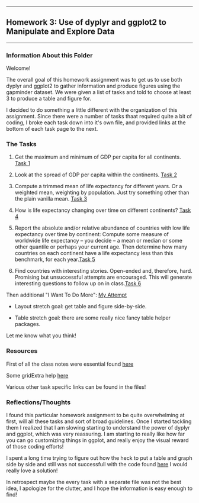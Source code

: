 ***
## Homework 3: Use of dyplyr and ggplot2 to Manipulate and Explore Data
***

### Information About this Folder


Welcome!

The overall goal of this homework assignment was to get us to use both dyplyr and ggplot2 to gather information and produce figures using the gapminder dataset. We were given a list of tasks and told to choose at least 3 to produce a table and figure for.

I decided to do something a little different with the organization of this assignment. Since there were a number of tasks thaat required quite a bit of coding, I broke each task down into it's own file, and provided links at the bottom of each task page to the next. 

### The Tasks

1. Get the maximum and minimum of GDP per capita for all continents. [Task 1](https://github.com/nicolehawe/STAT545-HW-Hawe-Nicole/blob/master/HW03/Task_1.md)

2. Look at the spread of GDP per capita within the continents. [Task 2](https://github.com/nicolehawe/STAT545-HW-Hawe-Nicole/blob/master/HW03/Task_2.md)

3. Compute a trimmed mean of life expectancy for different years. Or a weighted mean, weighting by population. Just try something other than the plain vanilla mean. [Task 3](https://github.com/nicolehawe/STAT545-HW-Hawe-Nicole/blob/master/HW03/Task_3.md)

4. How is life expectancy changing over time on different continents? [Task 4](https://github.com/nicolehawe/STAT545-HW-Hawe-Nicole/blob/master/HW03/Task_4.md)

5. Report the absolute and/or relative abundance of countries with low life expectancy over time by continent: Compute some measure of worldwide life expectancy – you decide – a mean or median or some other quantile or perhaps your current age. Then determine how many countries on each continent have a life expectancy less than this benchmark, for each year.[Task 5](https://github.com/nicolehawe/STAT545-HW-Hawe-Nicole/blob/master/HW03/Task_5.md)

6. Find countries with interesting stories. Open-ended and, therefore, hard. Promising but unsuccessful attempts are encouraged. This will generate interesting questions to follow up on in class.[Task 6](https://github.com/nicolehawe/STAT545-HW-Hawe-Nicole/blob/master/HW03/Task_6.md)

Then additional "I Want To Do More": [My Attempt](https://github.com/nicolehawe/STAT545-HW-Hawe-Nicole/blob/master/HW03/But_I_Want_To_Do_More.md)

- Layout stretch goal: get table and figure side-by-side. 

- Table stretch goal: there are some really nice fancy table helper packages.

Let me know what you think!

### Resources
First of all the class notes were essential found [here](http://stat545.com/syllabus.html)

Some gridExtra help [here](https://www.r-bloggers.com/extra-extra-get-your-gridextra/)

Various other task specific links can be found in the files!

### Reflections/Thoughts

I found this particular homework assignment to be quite overwhelming at first, will all these tasks and sort of broad guidelines. Once I started tackling them I realized that I am slowing starting to understand the power of dyplyr and ggplot, which was very reassuring. 
I am starting to really like how far you can go customizing things in ggplot, and really enjoy the visual reward of those coding efforts!

I spent a long time trying to figure out how the heck to put a table and graph side by side and still was not successfull with the code found [here](https://gist.github.com/jennybc/e9e9aba6ba18c72cec26) I would really love a solution!

In retrospect maybe the every task with a separate file was not the best idea, I apologize for the clutter, and I hope the information is easy enough to find!

